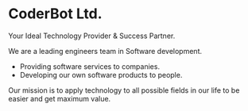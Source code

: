 # CoderBot Ltd.
Your Ideal Technology Provider & Success Partner.

We are a leading engineers team in Software development.

- Providing software services to companies.
- Developing our own software products to people.

Our mission is to apply technology to all possible fields in our life to be easier and get maximum value.
